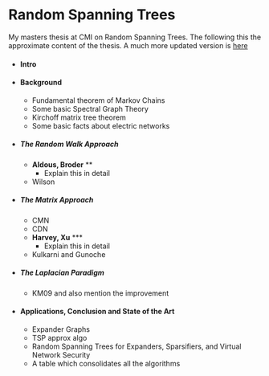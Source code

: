 # Random Spanning Trees 
My masters thesis at CMI on Random Spanning Trees. The following this the approximate content of the thesis. A much more updated version is [here](https://docs.google.com/document/d/1yW18WbHVSleipTCIoebiUH_TyVIRHFEb48uDMau1KA8/edit?usp=sharing)



- ####  Intro

- #### Background

  - Fundamental theorem of Markov Chains
  - Some basic Spectral Graph Theory
  - Kirchoff matrix tree theorem
  - Some basic facts about electric networks

- ##### The Random Walk Approach

  - **Aldous, Broder** **
    - Explain this in detail
  - Wilson

- ##### The Matrix Approach

  - CMN
  - CDN
  - **Harvey, Xu** ***
    - Explain this in detail 
  - Kulkarni and Gunoche

- ##### The Laplacian Paradigm

  - KM09 and also mention the improvement 

- #### Applications, Conclusion and State of the Art

  - Expander Graphs
  - TSP approx algo
  - Random Spanning Trees for Expanders, Sparsifiers, and Virtual Network Security
  - A table which consolidates all the algorithms